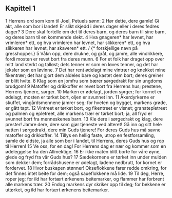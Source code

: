 ## Kapittel 1

1 Herrens ord som kom til Joel, Petuels sønn:
2 Hør dette, dere gamle! Gi akt, alle som bor i landet! Er slikt skjedd i deres dager eller i deres fedres dager?
3 Dere skal fortelle om det til deres barn, og deres barn til sine barn, og deres barn til en kommende slekt.
4 Hva gnageren* har levnet, har vrimleren* ett, og hva vrimleren har levnet, har slikkeren* ett, og hva slikkeren har levnet, har skaveren* ett. / {* forskjellige navn på gresshopper.}
5 Våkn opp, dere drukne, og gråt, og jamre, alle vindrikkere, fordi mosten er revet bort fra deres munn.
6 For et folk har draget opp over mitt land sterkt og talløst; dets tenner er som en løves tenner, og det har jeksler som en løvinne.
7 Det har rent ødelagt mine vintrær og knekket mine fikentrær; det har gjort dem aldeles bare og kastet dem bort; deres greiner er blitt hvite.
8 Klag som en jomfru som bærer sørgedrakt for sin ungdoms brudgom!
9 Matoffer og drikkoffer er revet bort fra Herrens hus; prestene, Herrens tjenere, sørger.
10 Marken er ødelagt, jorden sørger; for kornet er ødelagt, mosten er tørket bort, oljen er svunnet inn.
11 Åkerdyrkerne er skuffet, vingårdsmennene jamrer seg; for hveten og bygget, markens grøde, er gått tapt.
12 Vintreet er tørket bort, og fikentreet er visnet; granatepletreet og palmen og epletreet, alle markens trær er tørket bort; ja, all fryd er svunnet bort fra menneskenes barn.
13 Kle dere i sørgedrakt og klag, dere prester! Jamre dere, dere som gjør tjeneste ved alteret! Gå inn og sitt hele natten i sørgedrakt, dere min Guds tjenere! For deres Guds hus må savne matoffer og drikkoffer.
14 Tillys en hellig faste, utrop en festforsamling, samle de eldste, ja alle som bor i landet, til Herrens, deres Guds hus og rop til Herren!
15 Ve oss, for en dag! For Herrens dag er nær og kommer som en ødeleggelse fra den Allmektige.
16 Er ikke maten blitt borte for våre øyne, glede og fryd fra vår Guds hus?
17 Sædekornene er tørket inn under mulden som dekker dem; forrådshusene er ødelagt, ladene nedbrutt, for kornet er fordervet.
18 Hvor buskapen stønner! Okseflokkene farer redde omkring, for det finnes intet beite for dem; også saueflokkene må lide.
19 Til deg, Herre, roper jeg; for ild har fortært ørkenens beitemarker, og flammer har forbrent alle markens trær.
20 Endog markens dyr skriker opp til deg; for bekkene er uttørket, og ild har fortært ørkenens beitemarker.
